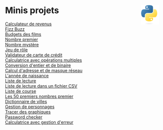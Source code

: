 # **Minis projets** <a href="../"><img align="right" src="../assets/logo/Python-logo-notext.svg" alt="Python" height="64px"></a>
[Calculateur de revenus](weeklySalaryCalculator "Calculateur simple de revenus")  
[Fizz Buzz](FizzBuzz "Fizz Buzz")   
[Budgets des films](filmBudgets "Troisième défi : budget des films")  
[Nombre premier](primeNomber "Nombre premier")  
[Nombre mystère](guessTheNumber)  
[Jeu de rôle](../exercises/more/rpg)  
[Validateur de carte de crédit](creditCardValidator "Validateur de carte de crédit")  
[Calculatrice avec opérations multiples](calculator "Calculatrice avec opérations multiples")  
[Conversion d'entier et de binaire](integerBinaryConversion "Conversion de binaire en entier et vice versa")  
[Calcul d'adresse et de masque réseau](networkAdressMask "Conversion de binaire en entier et vice versa")  
[L'année de naissance](ageAndYearOfBirth "Saisir l'âge et afficher l'année de naissance")  
[Liste de lecture](bookslist "Liste de lecture très simple")  
[Liste de lecture dans un fichier CSV](booklist2 "Liste de lecture sauvegardée dans un fichier CSV (Comma Separated Values [valeurs séparées par des virgules])")  
[Liste de course](../exercises/more/shoppingList2)  
[Les 50 premiers nombres premier](ListPrimeNumber "Liste des 50 premiers nombres premier")  
[Dictionnaire de villes](dictionaryOfCities "Dictionnaire de ville")  
[Gestion de personnages](characterManagement "Gestion de personnage")  
[Tracer des graphiques](drawGraphs "Tracer un graphique")   
[Password checker](../exercises/more/passwordChecker)  
[Calculatrice avec gestion d'erreur](../exercises/more/calculatorWithErrorHandling)  
<!-- [Lancer les dés](miniProjets/rollTheDices "Lancer les dés")    -->
<!-- [Avocats](miniProjets/lawyers "Avocats")    -->
<!-- [Web Scraping](miniProjets/webScraping "Web Scraping")    -->